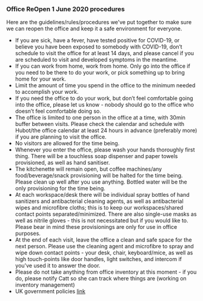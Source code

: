 
### Office ReOpen 1 June 2020 procedures 
Here are the guidelines/rules/procedures we've put together to make sure we can reopen the office and keep it a safe environment for everyone.
* If you are sick, have a fever, have tested positive for COVID-19, or believe you have been exposed to somebody with COVID-19, don’t schedule to visit the office for at least 14 days, and please cancel if you are scheduled to visit and developed symptoms in the meantime.
* If you can work from home, work from home. Only go into the office if you need to be there to do your work, or pick something up to bring home for your work.
* Limit the amount of time you spend in the office to the minimum needed to accomplish your work.
* If you need the office to do your work, but don’t feel comfortable going into the office, please let us know - nobody should go to the office who doesn’t feel comfortable doing so.
* The office is limited to one person in the office at a time, with 30min buffer between visits. Please check the calendar and schedule with Hubot/the office calendar at least 24 hours in advance (preferably more) if you are planning to visit the office.
* No visitors are allowed for the time being.
* Whenever you enter the office, please wash your hands thoroughly first thing. There will be a touchless soap dispenser and paper towels provisioned, as well as hand sanitiser.
* The kitchenette will remain open, but coffee machines/any food/beverage/snack provisioning will be halted for the time being. Please clean up well after you use anything. Bottled water will be the only provisioning for the time being.
* At each workspace/desk there will be individual spray bottles of  hand sanitizers and antibacterial cleaning agents, as well as antibacterial wipes and microfibre cloths; this is to keep our workspaces/shared contact points separated/minimized. There are also single-use masks as well as nitrile gloves - this is not necessitated but if you would like to. Please bear in mind these provisionings are only for use in office purposes.
* At the end of each visit, leave the office a clean and safe space for the next person. Please use the cleaning agent and microfibre to spray and wipe down contact points - your desk, chair, keyboard/mice, as well as high touch-points like door handles, light switches, and intercom if you've used it to answer the door.
* Please do not take anything from office inventory at this moment - if you do, please notify Catt so she can track where things are (working on inventory management)
* UK government policies [link](https://www.gov.uk/guidance/working-safely-during-coronavirus-covid-19/offices-and-contact-centres)